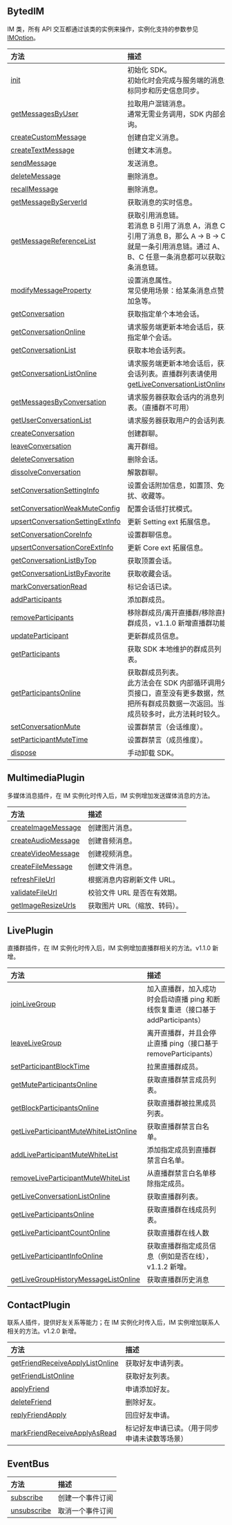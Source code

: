 ## BytedIM

IM 类，所有 API 交互都通过该类的实例来操作，实例化支持的参数参见 [IMOption](293539.md#imoption)。

| 方法 | 描述 |
| :-- | :-- |
| [init](293536.md#bytedim-init) | 初始化 SDK。<br>初始化时会完成与服务端的消息游标同步和历史信息同步。 |
| [getMessagesByUser](293536.md#bytedim-getmessagesbyuser) | 拉取用户混链消息。<br>通常无需业务调用，SDK 内部会轮询。 |
| [createCustomMessage](293536.md#bytedim-createcustommessage) | 创建自定义消息。 |
| [createTextMessage](293536.md#bytedim-createtextmessage) | 创建文本消息。 |
| [sendMessage](293536.md#bytedim-sendmessage) | 发送消息。 |
| [deleteMessage](293536.md#bytedim-deletemessage) | 删除消息。 |
| [recallMessage](293536.md#bytedim-recallmessage) | 删除消息。 |
| [getMessageByServerId](293536.md#bytedim-getmessagebyserverid) | 获取消息的实时信息。 |
| [getMessageReferenceList](293536.md#bytedim-getmessagereferencelist) | 获取引用消息链。<br>若消息 B 引用了消息 A，消息 C 引用了消息 B，那么 A -> B -> C 就是一条引用消息链。通过 A、B、C 任意一条消息都可以获取这条消息链。 |
| [modifyMessageProperty](293536.md#bytedim-modifymessageproperty) | 设置消息属性。<br>常见使用场景：给某条消息点赞、加急等。 |
| [getConversation](293536.md#bytedim-getconversation) | 获取指定单个本地会话。 |
| [getConversationOnline](293536.md#bytedim-getconversationonline) | 请求服务端更新本地会话后，获取指定单个会话。 |
| [getConversationList](293536.md#bytedim-getconversationlist) | 获取本地会话列表。 |
| [getConversationListOnline](293536.md#bytedim-getconversationlistonline) | 请求服务端更新本地会话后，获取会话列表。直播群列表请使用 [getLiveConversationListOnline](293536.md#getliveconversationlistonline)。 |
| [getMessagesByConversation](293536.md#bytedim-getmessagesbyconversation) | 请求服务器获取会话内的消息列表。（直播群不可用） |
| [getUserConversationList](293536.md#bytedim-getuserconversationlist) | 请求服务器获取用户的会话列表。 |
| [createConversation](293536.md#bytedim-createconversation) | 创建群聊。 |
| [leaveConversation](293536.md#bytedim-leaveconversation) | 离开群组。 |
| [deleteConversation](293536.md#bytedim-deleteconversation) | 删除会话。 |
| [dissolveConversation](293536.md#bytedim-dissolveconversation) | 解散群聊。 |
| [setConversationSettingInfo](293536.md#bytedim-setconversationsettinginfo) | 设置会话附加信息，如置顶、免打扰、收藏等。 |
| [setConversationWeakMuteConfig](293536.md#bytedim-setconversationweakmuteconfig) | 配置会话低打扰模式。 |
| [upsertConversationSettingExtInfo](293536.md#bytedim-upsertconversationsettingextinfo) | 更新 Setting ext 拓展信息。 |
| [setConversationCoreInfo](293536.md#bytedim-setconversationcoreinfo) | 设置群聊信息。 |
| [upsertConversationCoreExtInfo](293536.md#bytedim-upsertconversationcoreextinfo) | 更新 Core ext 拓展信息。 |
| [getConversationListByTop](293536.md#bytedim-getconversationlistbytop) | 获取顶置会话。 |
| [getConversationListByFavorite](293536.md#bytedim-getconversationlistbyfavorite) | 获取收藏会话。 |
| [markConversationRead](293536.md#bytedim-markconversationread) | 标记会话已读。 |
| [addParticipants](293536.md#bytedim-addparticipants) | 添加群成员。 |
| [removeParticipants](293536.md#bytedim-removeparticipants) | 移除群成员/离开直播群/移除直播群成员，v1.1.0 新增直播群功能。 |
| [updateParticipant](293536.md#bytedim-updateparticipant) | 更新群成员信息。 |
| [getParticipants](293536.md#bytedim-getparticipants) | 获取 SDK 本地维护的群成员列表。 |
| [getParticipantsOnline](293536.md#bytedim-getparticipantsonline) | 获取群成员列表。<br>此方法会在 SDK 内部循环调用分页接口，直至没有更多数据，然后把所有群成员数据一次返回。当群成员较多时，此方法耗时较久。 |
| [setConversationMute](293536.md#bytedim-setconversationmute) | 设置群禁言（会话维度）。 |
| [setParticipantMuteTime](293536.md#bytedim-setparticipantmutetime) | 设置群禁言（成员维度）。 |
| [dispose](293536.md#bytedim-dispose) | 手动卸载 SDK。 |


## MultimediaPlugin

多媒体消息插件，在 IM 实例化时传入后，IM 实例增加发送媒体消息的方法。

| 方法 | 描述 |
| :-- | :-- |
| [createImageMessage](293536.md#multimediaplugin-createimagemessage) | 创建图片消息。 |
| [createAudioMessage](293536.md#multimediaplugin-createaudiomessage) | 创建音频消息。 |
| [createVideoMessage](293536.md#multimediaplugin-createvideomessage) | 创建视频消息。 |
| [createFileMessage](293536.md#multimediaplugin-createfilemessage) | 创建文件消息。 |
| [refreshFileUrl](293536.md#multimediaplugin-refreshfileurl) | 根据消息内容刷新文件 URL。 |
| [validateFileUrl](293536.md#multimediaplugin-validatefileurl) | 校验文件 URL 是否在有效期。 |
| [getImageResizeUrls](293536.md#multimediaplugin-getimageresizeurls) | 获取图片 URL（缩放、转码）。 |


## LivePlugin

直播群插件，在 IM 实例化时传入后，IM 实例增加直播群相关的方法。v1.1.0 新增。

| 方法 | 描述 |
| :-- | :-- |
| [joinLiveGroup](293536.md#liveplugin-joinlivegroup) | 加入直播群，加入成功时会启动直播 ping 和断线恢复重进（接口基于 addParticipants） |
| [leaveLiveGroup](293536.md#liveplugin-leavelivegroup) | 离开直播群，并且会停止直播 ping（接口基于 removeParticipants） |
| [setParticipantBlockTime](293536.md#liveplugin-setparticipantblocktime) | 拉黑直播群成员。 |
| [getMuteParticipantsOnline](293536.md#liveplugin-getmuteparticipantsonline) | 获取直播群禁言成员列表。 |
| [getBlockParticipantsOnline](293536.md#liveplugin-getblockparticipantsonline) | 获取直播群被拉黑成员列表。 |
| [getLiveParticipantMuteWhiteListOnline](293536.md#liveplugin-getliveparticipantmutewhitelistonline) | 获取直播群禁言白名单。 |
| [addLiveParticipantMuteWhiteList](293536.md#liveplugin-addliveparticipantmutewhitelist) | 添加指定成员到直播群禁言白名单。 |
| [removeLiveParticipantMuteWhiteList](293536.md#liveplugin-removeliveparticipantmutewhitelist) | 从直播群禁言白名单移除指定成员。 |
| [getLiveConversationListOnline](293536.md#liveplugin-getliveconversationlistonline) | 获取直播群列表。 |
| [getLiveParticipantsOnline](293536.md#liveplugin-getliveparticipantsonline) | 获取直播群在线成员列表。 |
| [getLiveParticipantCountOnline](293536.md#liveplugin-getliveparticipantcountonline) | 获取直播群在线人数 |
| [getLiveParticipantInfoOnline](293536.md#liveplugin-getliveparticipantinfoonline) | 获取直播群指定成员信息（例如是否在线），v1.1.2 新增。 |
| [getLiveGroupHistoryMessageListOnline](293536.md#liveplugin-getlivegrouphistorymessagelistonline) | 获取直播群历史消息 |


## ContactPlugin

联系人插件，提供好友关系等能力；在 IM 实例化时传入后，IM 实例增加联系人相关的方法。v1.2.0 新增。

| 方法 | 描述 |
| :-- | :-- |
| [getFriendReceiveApplyListOnline](293536.md#contactplugin-getfriendreceiveapplylistonline) | 获取好友申请列表。 |
| [getFriendListOnline](293536.md#contactplugin-getfriendlistonline) | 获取好友列表。 |
| [applyFriend](293536.md#contactplugin-applyfriend) | 申请添加好友。 |
| [deleteFriend](293536.md#contactplugin-deletefriend) | 删除好友。 |
| [replyFriendApply](293536.md#contactplugin-replyfriendapply) | 回应好友申请。 |
| [markFriendReceiveApplyAsRead](293536.md#contactplugin-markfriendreceiveapplyasread) | 标记好友申请已读。（用于同步申请未读数等场景） |


## EventBus

| 方法 | 描述 |
| :-- | :-- |
| [subscribe](293536.md#eventbus-subscribe) | 创建一个事件订阅 |
| [unsubscribe](293536.md#eventbus-unsubscribe) | 取消一个事件订阅 |